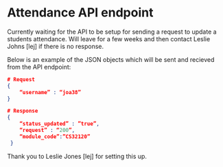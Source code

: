 # Attendance API endpoint

Currently waiting for the API to be setup for sending a request to update a students attendance. Will leave for a few weeks and then contact Leslie Johns [lej] if there is no response.

Below is an example of the JSON objects which will be sent and recieved from the API endpoint:
```json
# Request
{
    “username” : “joa38”
}

# Response
{
    “status_updated” : ”true”,
    “request” : “200”, 
    “module_code”:”CS32120”
 }
```

Thank you to Leslie Jones [lej] for setting this up.
